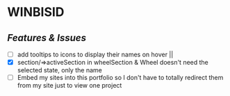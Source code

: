 # WINBISID

## _Features & Issues_

- [ ] add tooltips to icons to display their names on hover || <!--! fix rotation / implement better tooltips-->
- [x] section/=>activeSection in wheelSection & Wheel doesn't need the selected state, only the name
- [ ] Embed my sites into this portfolio so I don't have to totally redirect them from my site just to view one project
